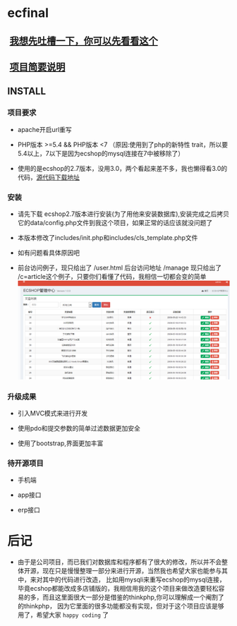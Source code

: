 # ecfinal

##  [我想先吐槽一下，你可以先看看这个](https://github.com/foryoufeng/ecfinal/wiki)

##  [项目简要说明](https://github.com/foryoufeng/ecfinal/wiki/first)

## INSTALL

### 项目要求

* apache开启url重写

* PHP版本 >=5.4 && PHP版本 <7 （原因:使用到了php的新特性 trait，所以要5.4以上，7以下是因为ecshop的mysql连接在7中被移除了）

* 使用的是ecshop的2.7版本，没用3.0，两个看起来差不多，我也懒得看3.0的代码，[源代码下载地址](https://github.com/foryoufeng/ecshop-source)

### 安装

* 请先下载 ecshop2.7版本进行安装(为了用他来安装数据库),安装完成之后拷贝它的data/config.php文件到我这个项目，如果正常的话应该就没问题了

* 本版本修改了includes/init.php和includes/cls_template.php文件

* 如有问题看具体原因吧

* 前台访问例子，现只给出了 /user.html  后台访问地址 /manage 现只给出了 /c=article这个例子，只要你们看懂了代码，我相信一切都会变的简单
![article](https://github.com/foryoufeng/ecshop-source/blob/master/%E5%B0%8FQ%E6%88%AA%E5%9B%BE-20161126212618.png)

### 升级成果

* 引入MVC模式来进行开发

* 使用pdo和提交参数的简单过滤数据更加安全

* 使用了bootstrap,界面更加丰富

### 待开源项目

* 手机端

* app接口

* erp接口


# 后记

* 由于是公司项目，而已我们对数据库和程序都有了很大的修改，所以并不会整体开源，现在只是慢慢整理一部分来进行开源，当然我也希望大家也能参与其中，来对其中的代码进行改造，
比如用mysqli来重写ecshop的mysql连接，毕竟ecshop都能改成多店铺版的，我相信用我的这个项目来做改造要轻松容易的多，而且这里面很大一部分是借鉴的thinkphp,你可以理解成一个阉割了的thinkphp，
因为它里面的很多功能都没有实现，但对于这个项目应该是够用了，希望大家 `happy coding` 了


